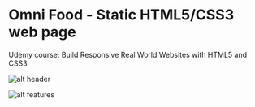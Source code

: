 # Omni Food  - Static HTML5/CSS3 web page

Udemy course: Build Responsive Real World Websites with HTML5 and CSS3

![alt header](https://raw.githubusercontent.com/karl-kallavus/omnifood/master/screenshots/omnifood_1.png)

![alt features](https://raw.githubusercontent.com/karl-kallavus/omnifood/master/screenshots/omnifood_2.png)